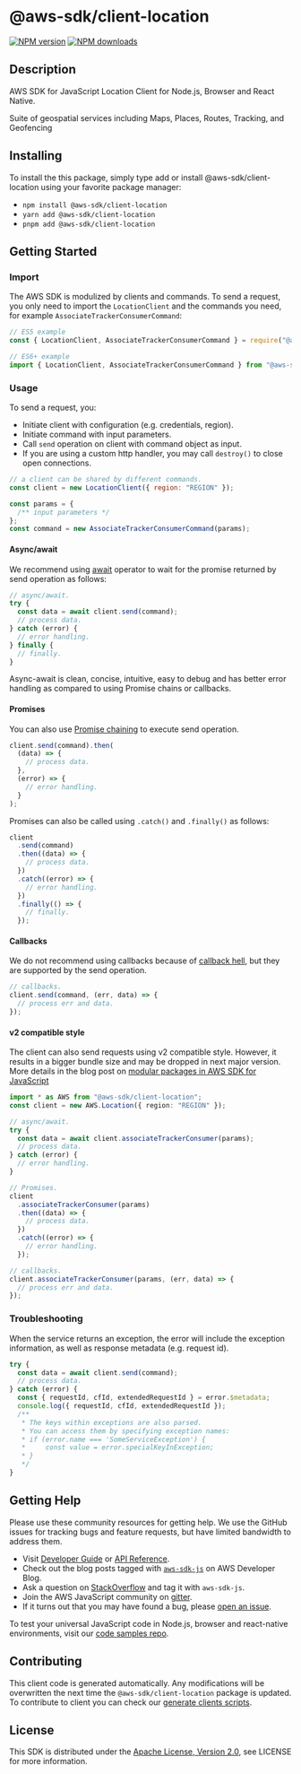 <!-- generated file, do not edit directly -->

# @aws-sdk/client-location

[![NPM version](https://img.shields.io/npm/v/@aws-sdk/client-location/latest.svg)](https://www.npmjs.com/package/@aws-sdk/client-location)
[![NPM downloads](https://img.shields.io/npm/dm/@aws-sdk/client-location.svg)](https://www.npmjs.com/package/@aws-sdk/client-location)

## Description

AWS SDK for JavaScript Location Client for Node.js, Browser and React Native.

Suite of geospatial services including Maps, Places, Routes, Tracking, and Geofencing

## Installing

To install the this package, simply type add or install @aws-sdk/client-location
using your favorite package manager:

- `npm install @aws-sdk/client-location`
- `yarn add @aws-sdk/client-location`
- `pnpm add @aws-sdk/client-location`

## Getting Started

### Import

The AWS SDK is modulized by clients and commands.
To send a request, you only need to import the `LocationClient` and
the commands you need, for example `AssociateTrackerConsumerCommand`:

```js
// ES5 example
const { LocationClient, AssociateTrackerConsumerCommand } = require("@aws-sdk/client-location");
```

```ts
// ES6+ example
import { LocationClient, AssociateTrackerConsumerCommand } from "@aws-sdk/client-location";
```

### Usage

To send a request, you:

- Initiate client with configuration (e.g. credentials, region).
- Initiate command with input parameters.
- Call `send` operation on client with command object as input.
- If you are using a custom http handler, you may call `destroy()` to close open connections.

```js
// a client can be shared by different commands.
const client = new LocationClient({ region: "REGION" });

const params = {
  /** input parameters */
};
const command = new AssociateTrackerConsumerCommand(params);
```

#### Async/await

We recommend using [await](https://developer.mozilla.org/en-US/docs/Web/JavaScript/Reference/Operators/await)
operator to wait for the promise returned by send operation as follows:

```js
// async/await.
try {
  const data = await client.send(command);
  // process data.
} catch (error) {
  // error handling.
} finally {
  // finally.
}
```

Async-await is clean, concise, intuitive, easy to debug and has better error handling
as compared to using Promise chains or callbacks.

#### Promises

You can also use [Promise chaining](https://developer.mozilla.org/en-US/docs/Web/JavaScript/Guide/Using_promises#chaining)
to execute send operation.

```js
client.send(command).then(
  (data) => {
    // process data.
  },
  (error) => {
    // error handling.
  }
);
```

Promises can also be called using `.catch()` and `.finally()` as follows:

```js
client
  .send(command)
  .then((data) => {
    // process data.
  })
  .catch((error) => {
    // error handling.
  })
  .finally(() => {
    // finally.
  });
```

#### Callbacks

We do not recommend using callbacks because of [callback hell](http://callbackhell.com/),
but they are supported by the send operation.

```js
// callbacks.
client.send(command, (err, data) => {
  // process err and data.
});
```

#### v2 compatible style

The client can also send requests using v2 compatible style.
However, it results in a bigger bundle size and may be dropped in next major version. More details in the blog post
on [modular packages in AWS SDK for JavaScript](https://aws.amazon.com/blogs/developer/modular-packages-in-aws-sdk-for-javascript/)

```ts
import * as AWS from "@aws-sdk/client-location";
const client = new AWS.Location({ region: "REGION" });

// async/await.
try {
  const data = await client.associateTrackerConsumer(params);
  // process data.
} catch (error) {
  // error handling.
}

// Promises.
client
  .associateTrackerConsumer(params)
  .then((data) => {
    // process data.
  })
  .catch((error) => {
    // error handling.
  });

// callbacks.
client.associateTrackerConsumer(params, (err, data) => {
  // process err and data.
});
```

### Troubleshooting

When the service returns an exception, the error will include the exception information,
as well as response metadata (e.g. request id).

```js
try {
  const data = await client.send(command);
  // process data.
} catch (error) {
  const { requestId, cfId, extendedRequestId } = error.$metadata;
  console.log({ requestId, cfId, extendedRequestId });
  /**
   * The keys within exceptions are also parsed.
   * You can access them by specifying exception names:
   * if (error.name === 'SomeServiceException') {
   *     const value = error.specialKeyInException;
   * }
   */
}
```

## Getting Help

Please use these community resources for getting help.
We use the GitHub issues for tracking bugs and feature requests, but have limited bandwidth to address them.

- Visit [Developer Guide](https://docs.aws.amazon.com/sdk-for-javascript/v3/developer-guide/welcome.html)
  or [API Reference](https://docs.aws.amazon.com/AWSJavaScriptSDK/v3/latest/index.html).
- Check out the blog posts tagged with [`aws-sdk-js`](https://aws.amazon.com/blogs/developer/tag/aws-sdk-js/)
  on AWS Developer Blog.
- Ask a question on [StackOverflow](https://stackoverflow.com/questions/tagged/aws-sdk-js) and tag it with `aws-sdk-js`.
- Join the AWS JavaScript community on [gitter](https://gitter.im/aws/aws-sdk-js-v3).
- If it turns out that you may have found a bug, please [open an issue](https://github.com/aws/aws-sdk-js-v3/issues/new/choose).

To test your universal JavaScript code in Node.js, browser and react-native environments,
visit our [code samples repo](https://github.com/aws-samples/aws-sdk-js-tests).

## Contributing

This client code is generated automatically. Any modifications will be overwritten the next time the `@aws-sdk/client-location` package is updated.
To contribute to client you can check our [generate clients scripts](https://github.com/aws/aws-sdk-js-v3/tree/main/scripts/generate-clients).

## License

This SDK is distributed under the
[Apache License, Version 2.0](http://www.apache.org/licenses/LICENSE-2.0),
see LICENSE for more information.

